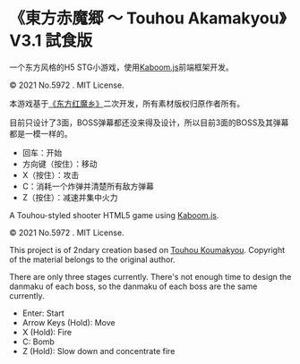 # 《東方赤魔郷 ～ Touhou Akamakyou》 V3.1 試食版

一个东方风格的H5 STG小游戏，使用[Kaboom.js](https://kaboomjs.com/)前端框架开发。

© 2021 No.5972 . MIT License.

本游戏基于[《东方红魔乡》](https://thwiki.cc/%E4%B8%9C%E6%96%B9%E7%BA%A2%E9%AD%94%E4%B9%A1)二次开发，所有素材版权归原作者所有。

目前只设计了3面，BOSS弹幕都还没来得及设计，所以目前3面的BOSS及其弹幕都是一模一样的。

* 回车：开始
* 方向键（按住）：移动
* X（按住）：攻击
* C：消耗一个炸弹并清楚所有敌方弹幕
* Z（按住）：减速并集中火力


A Touhou-styled shooter HTML5 game using [Kaboom.js](https://kaboomjs.com/). 

© 2021 No.5972 . MIT License.

This project is of 2ndary creation based on [Touhou Koumakyou](https://en.touhouwiki.net/wiki/Embodiment_of_Scarlet_Devil). Copyright of the material belongs to the original author.

There are only three stages currently. There's not enough time to design the danmaku of each boss, so the danmaku of each boss are the same currently.

* Enter: Start
* Arrow Keys (Hold): Move
* X (Hold): Fire
* C: Bomb
* Z (Hold): Slow down and concentrate fire
